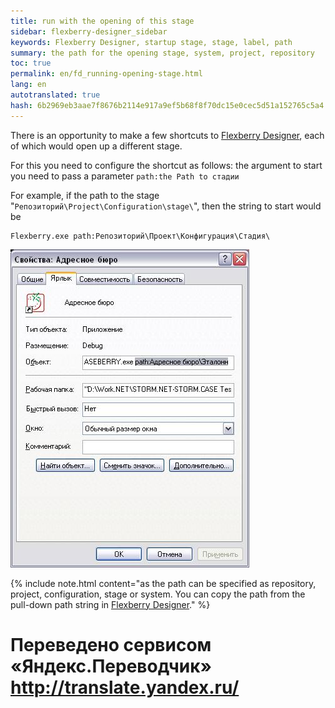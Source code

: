 ```yaml
--- 
title: run with the opening of this stage 
sidebar: flexberry-designer_sidebar 
keywords: Flexberry Designer, startup stage, stage, label, path 
summary: the path for the opening stage, system, project, repository 
toc: true 
permalink: en/fd_running-opening-stage.html 
lang: en 
autotranslated: true 
hash: 6b2969eb3aae7f8676b2114e917a9ef5b68f8f70dc15e0cec5d51a152765c5a4 
--- 
```


There is an opportunity to make a few shortcuts to [Flexberry Designer](fd_landing_page.html), each of which would open up a different stage. 

For this you need to configure the shortcut as follows: the argument to start you need to pass a parameter `path:the Path to стадии` 

For example, if the path to the stage "`Репозиторий\Project\Configuration\stage\`", then the string to start would be 

```
Flexberry.exe path:Репозиторий\Проект\Конфигурация\Стадия\
``` 

![](/images/pages/products/flexberry-designer/about/path.JPG) 

{% include note.html content="as the path can be specified as repository, project, configuration, stage or system. You can copy the path from the pull-down path string in [Flexberry Designer](fd_landing_page.html)." %} 



 # Переведено сервисом «Яндекс.Переводчик» http://translate.yandex.ru/